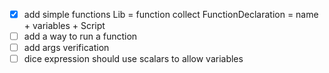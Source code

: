 - [x] add simple functions
      Lib = function collect
      FunctionDeclaration = name + variables + Script
- [ ] add a way to run a function
- [ ] add args verification
- [ ] dice expression should use scalars to allow variables
